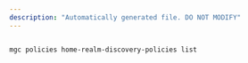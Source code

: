 ```yaml
---
description: "Automatically generated file. DO NOT MODIFY"
---
```


```bash

mgc policies home-realm-discovery-policies list

```